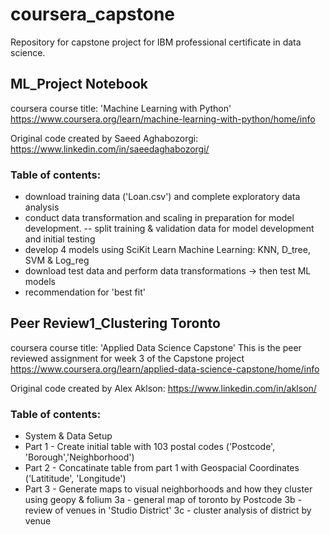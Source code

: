 # coursera_capstone
Repository for capstone project for IBM professional certificate in data science.


## ML_Project Notebook

coursera course title: 'Machine Learning with Python'
https://www.coursera.org/learn/machine-learning-with-python/home/info

Original code created by Saeed Aghabozorgi: https://www.linkedin.com/in/saeedaghabozorgi/

### Table of contents:
- download training data ('Loan.csv') and complete exploratory data analysis
- conduct data transformation and scaling in preparation for model development.
-- split training & validation data for model development and initial testing
- develop 4 models using SciKit Learn Machine Learning: KNN, D_tree, SVM & Log_reg
- download test data and perform data transformations -> then test ML models
- recommendation for 'best fit'

## Peer Review1_Clustering Toronto

coursera course title: 'Applied Data Science Capstone'
This is the peer reviewed assignment for week 3 of the Capstone project
https://www.coursera.org/learn/applied-data-science-capstone/home/info

Original code created by Alex Aklson: https://www.linkedin.com/in/aklson/

### Table of contents:
- System & Data Setup
- Part 1 - Create initial table with 103 postal codes ('Postcode', 'Borough','Neighborhood')
- Part 2 - Concatinate table from part 1 with Geospacial Coordinates ('Latititude', 'Longitude')
- Part 3 - Generate maps to visual neighborhoods and how they cluster using geopy & folium
      3a - general map of toronto by Postcode
      3b - review of venues in 'Studio District'
      3c - cluster analysis of district by venue
      

